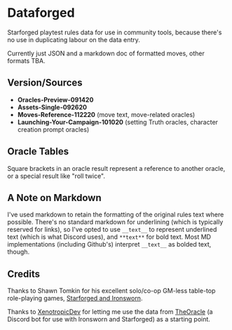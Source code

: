 # Dataforged

Starforged playtest rules data for use in community tools, because there's no use in duplicating labour on the data entry.

Currently just JSON and a markdown doc of formatted moves, other formats TBA.

## Version/Sources

  * **Oracles-Preview-091420**
  * **Assets-Single-092620**
  * **Moves-Reference-112220** (move text, move-related oracles)
  * **Launching-Your-Campaign-101020** (setting Truth oracles, character creation prompt oracles)

## Oracle Tables

Square brackets in an oracle result represent a reference to another oracle, or a special result like "roll twice".

## A Note on Markdown

I've used markdown to retain the formatting of the original rules text where possible. There's no standard markdown for underlining (which is typically reserved for links), so I've opted to use `__text__` to represent underlined text (which is what Discord uses), and `**text**` for bold text. Most MD implementations (including Github's) interpret `__text__` as bolded text, though.

## Credits

Thanks to Shawn Tomkin for his excellent solo/co-op GM-less table-top role-playing games, [Starforged and Ironsworn](https://www.ironswornrpg.com/).

Thanks to [XenotropicDev](https://github.com/XenotropicDev) for letting me use the data from [TheOracle](https://github.com/XenotropicDev/TheOracle) (a Discord bot for use with Ironsworn and Starforged) as a starting point.
